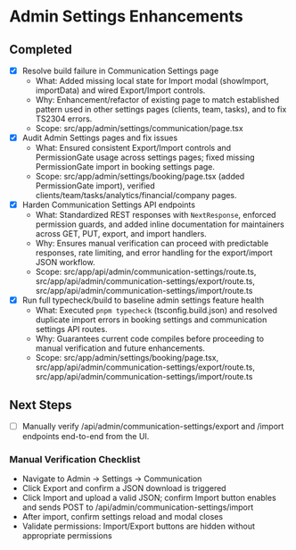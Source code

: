 # Admin Settings Enhancements

## Completed
- [x] Resolve build failure in Communication Settings page
  - What: Added missing local state for Import modal (showImport, importData) and wired Export/Import controls.
  - Why: Enhancement/refactor of existing page to match established pattern used in other settings pages (clients, team, tasks), and to fix TS2304 errors.
  - Scope: src/app/admin/settings/communication/page.tsx
- [x] Audit Admin Settings pages and fix issues
  - What: Ensured consistent Export/Import controls and PermissionGate usage across settings pages; fixed missing PermissionGate import in booking settings page.
  - Scope: src/app/admin/settings/booking/page.tsx (added PermissionGate import), verified clients/team/tasks/analytics/financial/company pages.
- [x] Harden Communication Settings API endpoints
  - What: Standardized REST responses with `NextResponse`, enforced permission guards, and added inline documentation for maintainers across GET, PUT, export, and import handlers.
  - Why: Ensures manual verification can proceed with predictable responses, rate limiting, and error handling for the export/import JSON workflow.
  - Scope: src/app/api/admin/communication-settings/route.ts, src/app/api/admin/communication-settings/export/route.ts, src/app/api/admin/communication-settings/import/route.ts
- [x] Run full typecheck/build to baseline admin settings feature health
  - What: Executed `pnpm typecheck` (tsconfig.build.json) and resolved duplicate import errors in booking settings and communication settings API routes.
  - Why: Guarantees current code compiles before proceeding to manual verification and future enhancements.
  - Scope: src/app/admin/settings/booking/page.tsx, src/app/api/admin/communication-settings/export/route.ts, src/app/api/admin/communication-settings/import/route.ts

## Next Steps
- [ ] Manually verify /api/admin/communication-settings/export and /import endpoints end-to-end from the UI.

### Manual Verification Checklist
- Navigate to Admin → Settings → Communication
- Click Export and confirm a JSON download is triggered
- Click Import and upload a valid JSON; confirm Import button enables and sends POST to /api/admin/communication-settings/import
- After import, confirm settings reload and modal closes
- Validate permissions: Import/Export buttons are hidden without appropriate permissions
